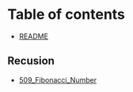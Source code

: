 # Table of contents

* [README](README.md)

## Recusion

* [509\_Fibonacci\_Number](recusion/509_fibonacci_number.md)


